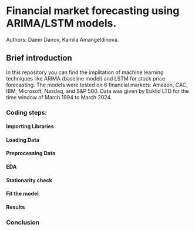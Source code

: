 # Financial market forecasting using ARIMA/LSTM models.

Authors: Damir Dairov, Kamila Amangeldinova.

## Brief introduction
In this repository you can find the implitation of machine learning techniques like ARIMA (baseline model) and LSTM for stock price forecasting. The models were tested on 6 financial markets: Amazon, CAC, IBM, Microsoft, Nasdaq, and S&P 500. Data was given by Euklid LTD for the time window of March 1994 to March 2024.

### Coding steps:
#### Importing Libraries

#### Loading Data

#### Preprocessing Data

#### EDA

#### Stationarity check

#### Fit the model

#### Results

### Conclusion
